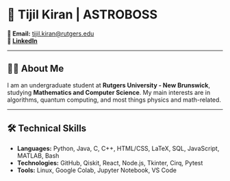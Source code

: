 # 🌌 Tijil Kiran | ASTROBOSS

**📧 Email:** tijil.kiran@rutgers.edu  
**🔗 [LinkedIn](https://www.linkedin.com/in/tijil-kiran/)**

---

## 👨‍💻 About Me

I am an undergraduate student at **Rutgers University - New Brunswick**, studying **Mathematics and Computer Science**. My main interests are in algorithms, quantum computing, and most things physics and math-related.

---

## 🛠️ Technical Skills

- **Languages:** Python, Java, C, C++, HTML/CSS, LaTeX, SQL, JavaScript, MATLAB, Bash  
- **Technologies:** GitHub, Qiskit, React, Node.js, Tkinter, Cirq, Pytest  
- **Tools:** Linux, Google Colab, Jupyter Notebook, VS Code

<!--
**ASTROBOSS/astroboss** is a ✨ _special_ ✨ repository because its `README.md` (this file) appears on your GitHub profile.

Here are some ideas to get you started:

- 🔭 I’m currently working on ...
- 🌱 I’m currently learning ...
- 👯 I’m looking to collaborate on ...
- 🤔 I’m looking for help with ...
- 💬 Ask me about ...
- 📫 How to reach me: ...
- 😄 Pronouns: ...
- ⚡ Fun fact: ...
-->
